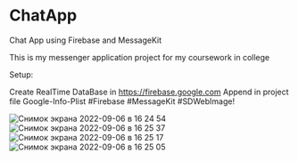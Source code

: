 # ChatApp
Chat App using Firebase and MessageKit

This is my messenger application project for my coursework in college

Setup:

Create RealTime DataBase in https://firebase.google.com
Append in project file Google-Info-Plist
#Firebase #MessageKit #SDWebImage!

![Снимок экрана 2022-09-06 в 16 24 54](https://user-images.githubusercontent.com/84287682/188660587-8af907d4-f0a3-4c87-92b3-1f9a0f790acf.png) ![Снимок экрана 2022-09-06 в 16 25 37](https://user-images.githubusercontent.com/84287682/188660886-69b35dbc-cba1-4940-a446-5e4a4ea6767e.png) ![Снимок экрана 2022-09-06 в 16 25 17](https://user-images.githubusercontent.com/84287682/188660980-fd17325b-d2d2-471c-b8cb-6e37e02212ec.png) ![Снимок экрана 2022-09-06 в 16 25 05](https://user-images.githubusercontent.com/84287682/188661072-f9162098-d330-41c2-be1c-c24d807a512c.png)


